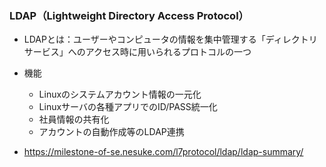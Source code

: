 ### LDAP（Lightweight Directory Access Protocol）

- LDAPとは：ユーザーやコンピュータの情報を集中管理する「ディレクトリサービス」へのアクセス時に用いられるプロトコルの一つ
- 機能
  - Linuxのシステムアカウント情報の一元化
  - Linuxサーバの各種アプリでのID/PASS統一化
  - 社員情報の共有化
  - アカウントの自動作成等のLDAP連携
  
- https://milestone-of-se.nesuke.com/l7protocol/ldap/ldap-summary/
